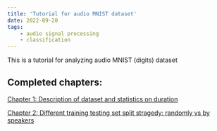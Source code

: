 ```yaml
---
title: 'Tutorial for audio MNIST dataset'
date: 2022-09-20
tags:
    - audio signal processing
    - classification
---
```

This is a tutorial for analyzing audio MNIST (digits) dataset 

Completed chapters:
---
[Chapter 1: Description of dataset and statistics on duration](description_of_dataset)   


[Chapter 2: Different training testing set split stragedy: randomly vs by speakers](different_training_stragedies)  